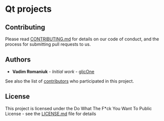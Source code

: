 # Qt projects

## Contributing

Please read [CONTRIBUTING.md](CONTRIBUTING.md) for details on our code of conduct, and the process for submitting pull requests to us.

## Authors

* **Vadim Romaniuk** - *Initial work* - [glicOne](https://github.com/RomaniukVadim)

See also the list of [contributors](https://github.com/RomaniukVadim/qt-projects/contributors) who participated in this project.

## License

This project is licensed under the Do What The F*ck You Want To Public License - see the [LICENSE.md](LICENSE.md) file for details

